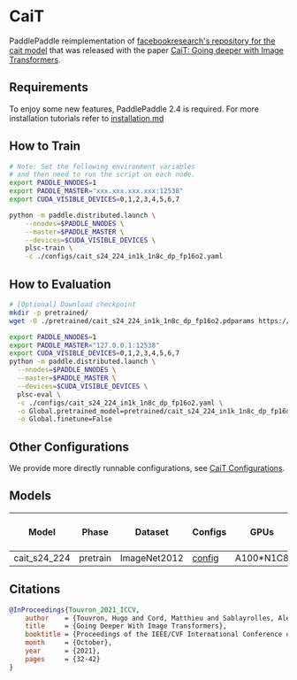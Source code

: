 # CaiT

PaddlePaddle reimplementation of [facebookresearch's repository for the cait model](https://github.com/facebookresearch/deit) that was released with the paper [CaiT: Going deeper with Image Transformers](https://arxiv.org/abs/2103.17239).

## Requirements
To enjoy some new features, PaddlePaddle 2.4 is required. For more installation tutorials 
refer to [installation.md](../../../tutorials/get_started/installation.md)

## How to Train

```bash
# Note: Set the following environment variables 
# and then need to run the script on each node.
export PADDLE_NNODES=1
export PADDLE_MASTER="xxx.xxx.xxx.xxx:12538"
export CUDA_VISIBLE_DEVICES=0,1,2,3,4,5,6,7

python -m paddle.distributed.launch \
    --nnodes=$PADDLE_NNODES \
    --master=$PADDLE_MASTER \
    --devices=$CUDA_VISIBLE_DEVICES \
    plsc-train \
    -c ./configs/cait_s24_224_in1k_1n8c_dp_fp16o2.yaml
```

## How to Evaluation

```bash
# [Optional] Download checkpoint
mkdir -p pretrained/
wget -O ./pretrained/cait_s24_224_in1k_1n8c_dp_fp16o2.pdparams https://plsc.bj.bcebos.com/models/cait/v2.4/cait_s24_224_in1k_1n8c_dp_fp16o2.pdparams

```

```bash
export PADDLE_NNODES=1
export PADDLE_MASTER="127.0.0.1:12538"
export CUDA_VISIBLE_DEVICES=0,1,2,3,4,5,6,7
python -m paddle.distributed.launch \
  --nnodes=$PADDLE_NNODES \
  --master=$PADDLE_MASTER \
  --devices=$CUDA_VISIBLE_DEVICES \
  plsc-eval \
  -c ./configs/cait_s24_224_in1k_1n8c_dp_fp16o2.yaml \
  -o Global.pretrained_model=pretrained/cait_s24_224_in1k_1n8c_dp_fp16o2 \
  -o Global.finetune=False
```

## Other Configurations
We provide more directly runnable configurations, see [CaiT Configurations](./configs/).


## Models

| Model        | Phase    | Dataset      | Configs                                                      | GPUs      | Img/sec | Top1 Acc | Pre-trained checkpoint                                       | Fine-tuned checkpoint | Log                                                          |
| ------------ | -------- | ------------ | ------------------------------------------------------------ | --------- | ------- | -------- | ------------------------------------------------------------ | --------------------- | ------------------------------------------------------------ |
| cait_s24_224 | pretrain | ImageNet2012 | [config](./configs/cait_s24_224_in1k_1n8c_dp_fp16o2.yaml) | A100*N1C8 | 2473    | 0.82628  | [download](https://plsc.bj.bcebos.com/models/cait/v2.4/cait_s24_224_in1k_1n8c_dp_fp16o2.pdparams) |                       | [log](https://plsc.bj.bcebos.com/models/cait/v2.4/cait_s24_224_in1k_1n8c_dp_fp16o2.log) |



## Citations

```bibtex
@InProceedings{Touvron_2021_ICCV,
    author    = {Touvron, Hugo and Cord, Matthieu and Sablayrolles, Alexandre and Synnaeve, Gabriel and J\'egou, Herv\'e},
    title     = {Going Deeper With Image Transformers},
    booktitle = {Proceedings of the IEEE/CVF International Conference on Computer Vision (ICCV)},
    month     = {October},
    year      = {2021},
    pages     = {32-42}
}
```
